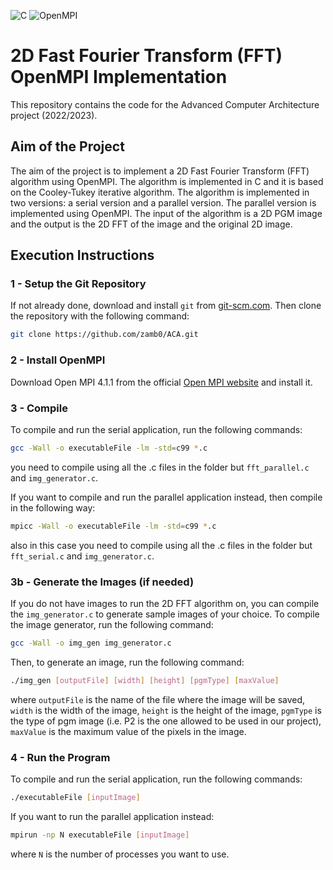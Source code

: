 ![C](https://img.shields.io/badge/C-red)
![OpenMPI](https://img.shields.io/badge/OpenMPI-blue)

# 2D Fast Fourier Transform (FFT) OpenMPI Implementation

This repository contains the code for the Advanced Computer Architecture project (2022/2023).

## Aim of the Project

The aim of the project is to implement a 2D Fast Fourier Transform (FFT) algorithm using OpenMPI. The algorithm is implemented in C and it is based on the Cooley-Tukey iterative algorithm. The algorithm is implemented in two versions: a serial version and a parallel version. The parallel version is implemented using OpenMPI.
The input of the algorithm is a 2D PGM image and the output is the 2D FFT of the image and the original 2D image.

## Execution Instructions

### 1 - Setup the Git Repository

If not already done, download and install ```git``` from [git-scm.com](https://git-scm.com). Then clone the repository with the following command:

```bash
git clone https://github.com/zamb0/ACA.git
```

### 2 - Install OpenMPI

Download Open MPI 4.1.1 from the official [Open MPI website](https://www.open-mpi.org/software/ompi/v4.1/) and install it.

### 3 - Compile

To compile and run the serial application, run the following commands:

```bash
gcc -Wall -o executableFile -lm -std=c99 *.c
```

you need to compile using all the .c files in the folder but ```fft_parallel.c``` and ```img_generator.c```.

If you want to compile and run the parallel application instead,
then compile in the following way:

```bash
mpicc -Wall -o executableFile -lm -std=c99 *.c
```

also in this case you need to compile using all the .c files in the folder but ```fft_serial.c``` and ```img_generator.c```.

### 3b - Generate the Images (if needed)

If you do not have images to run the 2D FFT algorithm on, you can compile the ```img_generator.c``` to generate sample images of your choice. To compile the image generator, run the following command:

```bash
gcc -Wall -o img_gen img_generator.c
```

Then, to generate an image, run the following command:

```bash
./img_gen [outputFile] [width] [height] [pgmType] [maxValue]
```

where ```outputFile``` is the name of the file where the image will be saved, ```width``` is the width of the image, ```height``` is the height of the image, ```pgmType``` is the type of pgm image (i.e. P2 is the one allowed to be used in our project), ```maxValue``` is the maximum value of the pixels in the image.

### 4 - Run the Program

To compile and run the serial application, run the following commands:

```bash
./executableFile [inputImage]
```

If you want to run the parallel application instead:

```bash
mpirun -np N executableFile [inputImage]
```

where ```N``` is the number of processes you want to use.
